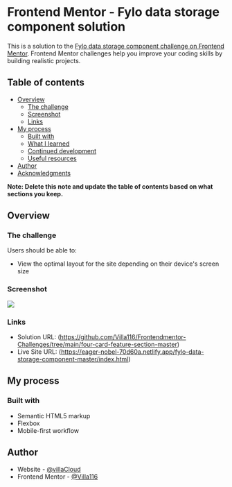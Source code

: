 # Frontend Mentor - Fylo data storage component solution

This is a solution to the [Fylo data storage component challenge on Frontend Mentor](https://www.frontendmentor.io/challenges/fylo-data-storage-component-1dZPRbV5n). Frontend Mentor challenges help you improve your coding skills by building realistic projects. 

## Table of contents

- [Overview](#overview)
  - [The challenge](#the-challenge)
  - [Screenshot](#screenshot)
  - [Links](#links)
- [My process](#my-process)
  - [Built with](#built-with)
  - [What I learned](#what-i-learned)
  - [Continued development](#continued-development)
  - [Useful resources](#useful-resources)
- [Author](#author)
- [Acknowledgments](#acknowledgments)

**Note: Delete this note and update the table of contents based on what sections you keep.**

## Overview

### The challenge

Users should be able to:

- View the optimal layout for the site depending on their device's screen size

### Screenshot

![](./screenshot.jpg)


### Links

- Solution URL: (https://github.com/Villa116/Frontendmentor-Challenges/tree/main/four-card-feature-section-master)
- Live Site URL: (https://eager-nobel-70d60a.netlify.app/fylo-data-storage-component-master/index.html)

## My process

### Built with

- Semantic HTML5 markup
- Flexbox
- Mobile-first workflow

## Author

- Website - [@villaCloud](https://codepen.io/villaCloud)
- Frontend Mentor - [@Villa116](https://www.frontendmentor.io/profile/Villa116)
